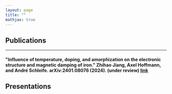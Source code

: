 ```yaml
---
layout: page
title: ""
mathjax: true
---
```


## Publications
---
#### "Influence of temperature, doping, and amorphization on the electronic structure and magnetic damping of iron." Zhihao Jiang, Axel Hoffmann, and André Schleife. arXiv:2401.08076 (2024). (under review) [link](https://arxiv.org/abs/2401.08076)

## Presentations
